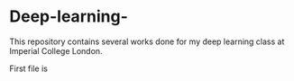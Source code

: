# Deep-learning-


This repository contains several works done for my deep learning class at Imperial College London.

First file is 
